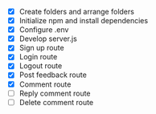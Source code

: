 - [x] Create folders and arrange folders
- [x] Initialize npm and install dependencies
- [x] Configure .env
- [x] Develop server.js
- [x] Sign up route
- [x] Login route
- [x] Logout route
- [x] Post feedback route
- [x] Comment route
- [ ] Reply comment route
- [ ] Delete comment route